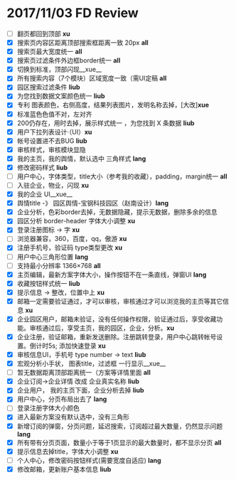 # 2017/11/03 FD Review

- [ ] 翻页都回到顶部 __xu__
- [x] 搜索页内容区距离顶部搜索框距离一致 20px __all__
- [x] 搜索页最大宽度统一 __all__
- [x] 搜索页过滤条件外边框border统一 __all__
- [x] 切换到标准，顶部闪现__xue__
- [x] 所有搜索内容（7个模块）区域宽度一致（需UI定稿 __all__
- [x] 园区搜索过滤条件 __liub__
- [x] 为您找到数据文案颜色统一 __liub__
- [x] 专利 图表颜色，右侧高度，结果列表图片，发明名称去掉，[大改]__xue__
- [x] 标准蓝色色值不对，左对齐
- [x] 200仍存在，用时去掉，展示样式统一 ，为您找到 X 条数据 __liub__
- [x] 用户下拉列表设计·（UI）__xu__
- [x] 帐号设置进不去BUG __liub__
- [x] 审核样式，审核模块显隐 
- [x] 我的主页，我的舆情，默认选中 三角样式 __lang__
- [x] 修改密码样式 __liub__
- [ ] 用户中心，字体类型，title大小（参考我的收藏），padding，margin统一 __all__
- [ ] 入驻企业，物业，闪现 __xu__
- [x] 我的企业 UI__xue__
- [x] 舆情title -》 园区舆情-宝钢科技园区（赵南设计）__lang__
- [x] 企业分析，色彩border去掉，无数据隐藏，提示无数据，删除多余的信息
- [x] 园区分析 border-header 字体大小调整 __xu__
- [x] 登录注册图标 -> 字 __xu__
- [ ] 浏览器兼容，360，百度，qq，傲游 __xu__
- [x] 注册手机号，验证码 type类型更改 __xu__
- [ ] 用户中心三角形位置 __lang__
- [ ] 支持最小分辨率 1366×768 __all__
- [x] 主页编辑，最新方案字体大小，操作按钮不在一条直线，弹窗UI __lang__
- [x] 收藏按钮样式统一 __liub__
- [x] 提示信息 -> 整改，位置中上 __xu__
- [x] 邮箱一定需要验证通过，才可以审核，审核通过才可以浏览我的主页等其它信息 __xu__
- [x] 企业园区用户，邮箱未验证，没有任何操作权限，验证通过后，享受收藏功能。审核通过后，享受主页，我的园区，企业，分析。__xu__
- [x] 企业注册，验证邮箱，重新发送删除。注册跳转登录，用户中心跳转帐号设置。倒计时5s; 添加快速登录 __xu__
- [x] 审核信息UI，手机号 type number -> text __liub__
- [x] 宏观分析小手状， 图表title，过滤框 一行显示__xue__
- [ ] 暂无数据距离顶部距离统一（方案等详情里面 __all__
- [x] 企业订阅->企业详情 改成 企业真实名称 __liub__
- [x] 企业用户， 我的主页下面，企业分析去掉 __liub__
- [x] 用户中心，分页布局出去了 __lang__
- [ ] 登录注册字体大小颜色
- [x] 进入最新方案没有默认选中，没有三角形
- [x] 新增订阅的弹窗，分页问题，延迟搜索，订阅超过最大数量，仍然显示问题 __lang__
- [x] 所有带有分页页面，数量小于等于1页显示的最大数量时，都不显示分页 __all__
- [x] 提示信息去掉title，字体大小调整 __xu__
- [ ] 个人中心，修改密码按钮样式(需要宽度自适应) __lang__
- [x] 修改邮箱，更新账户基本信息 __liub__
